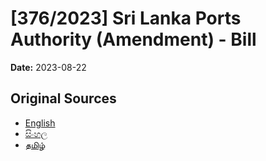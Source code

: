 # [376/2023] Sri Lanka Ports Authority (Amendment) - Bill

**Date:** 2023-08-22

## Original Sources

- [English](https://documents.gov.lk/view/bills/2023/8/376-2023_E.pdf)
- [සිංහල](https://documents.gov.lk/view/bills/2023/8/376-2023_S.pdf)
- [தமிழ்](https://documents.gov.lk/view/bills/2023/8/376-2023_T.pdf)
